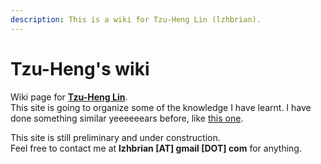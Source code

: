 ```yaml
---
description: This is a wiki for Tzu-Heng Lin (lzhbrian).
---
```


# Tzu-Heng's wiki

Wiki page for [**Tzu-Heng Lin**](https://lzhbrian.me).  
This site is going to organize some of the knowledge I have learnt. I have done something similar yeeeeeears before, like [this one](https://lzhbrian.me/mywiki_mkdocs/).

This site is still preliminary and under construction.  
Feel free to contact me at **lzhbrian \[AT\] gmail \[DOT\] com** for anything.

